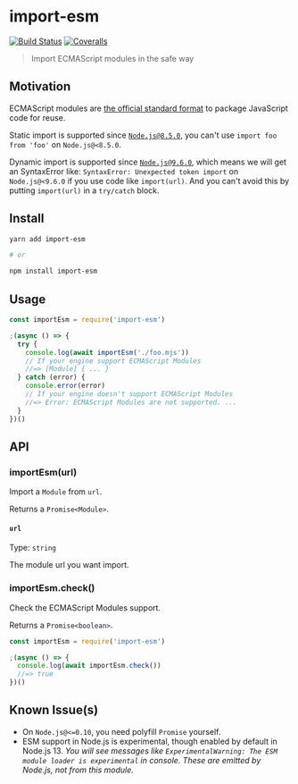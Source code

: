 # import-esm

[![Build Status][github_actions_badge]][github_actions_link]
[![Coveralls][coveralls_badge]][coveralls_link]

[github_actions_badge]: https://img.shields.io/github/workflow/status/fisker/import-esm/CI/master?style=flat-square
[github_actions_link]: https://github.com/fisker/import-esm/actions?query=branch%3Amaster
[coveralls_badge]: https://img.shields.io/coveralls/github/fisker/import-esm/master?style=flat-square
[coveralls_link]: https://coveralls.io/github/fisker/import-esm?branch=master

> Import ECMAScript modules in the safe way

## Motivation

ECMAScript modules are [the official standard format](https://tc39.es/ecma262/#sec-modules) to package JavaScript code for reuse.

Static import is supported since [`Node.js@8.5.0`](https://nodejs.org/en/blog/release/v8.5.0/), you can't use `import foo from 'foo'` on `Node.js@<8.5.0`.

Dynamic import is supported since [`Node.js@9.6.0`](https://nodejs.org/en/blog/release/v9.6.0/), which means we will get an SyntaxError like: `SyntaxError: Unexpected token import` on `Node.js@<9.6.0` if you use code like `import(url)`. And you can't avoid this by putting `import(url)` in a `try/catch` block.

## Install

```bash
yarn add import-esm

# or

npm install import-esm
```

## Usage

```js
const importEsm = require('import-esm')

;(async () => {
  try {
    console.log(await importEsm('./foo.mjs'))
    // If your engine support ECMAScript Modules
    //=> [Module] { ... }
  } catch (error) {
    console.error(error)
    // If your engine doesn't support ECMAScript Modules
    //=> Error: ECMAScript Modules are not supported. ...
  }
})()
```

## API

### importEsm(url)

Import a `Module` from `url`.

Returns a `Promise<Module>`.

#### `url`

Type: `string`

The module url you want import.

### importEsm.check()

Check the ECMAScript Modules support.

Returns a `Promise<boolean>`.

```js
const importEsm = require('import-esm')

;(async () => {
  console.log(await importEsm.check())
  //=> true
})()
```

## Known Issue(s)

- On `Node.js@<=0.10`, you need polyfill `Promise` yourself.
- ESM support in Node.js is experimental, though enabled by default in Node.js 13. _You will see messages like `ExperimentalWarning: The ESM module loader is experimental` in console. These are emitted by Node.js, not from this module._
